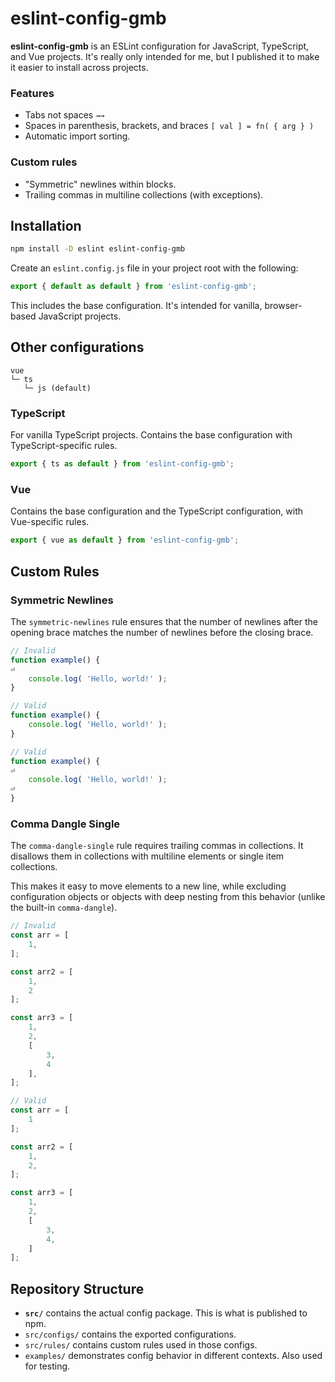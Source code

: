 # eslint-config-gmb

**eslint-config-gmb** is an ESLint configuration for JavaScript, TypeScript, and Vue projects. It's really only intended for me, but I published it to make it easier to install across projects.

### Features

- Tabs not spaces `→→`
- Spaces in parenthesis, brackets, and braces `[ val ] = fn( { arg } )`
- Automatic import sorting.

### Custom rules

- "Symmetric" newlines within blocks.
- Trailing commas in multiline collections (with exceptions).

## Installation

```sh
npm install -D eslint eslint-config-gmb
```

Create an `eslint.config.js` file in your project root with the following:

```js
export { default as default } from 'eslint-config-gmb';
```

This includes the base configuration. It's intended for vanilla, browser-based JavaScript projects.

## Other configurations

```
vue
└─ ts
   └─ js (default)
```

### TypeScript

For vanilla TypeScript projects. Contains the base configuration with TypeScript-specific rules.

```js
export { ts as default } from 'eslint-config-gmb';
```

### Vue

Contains the base configuration and the TypeScript configuration, with Vue-specific rules.

```js
export { vue as default } from 'eslint-config-gmb';
```

## Custom Rules

### Symmetric Newlines

The `symmetric-newlines` rule ensures that the number of newlines after the opening brace matches the number of newlines before the closing brace.

```js
// Invalid
function example() {
⏎
	console.log( 'Hello, world!' );
}

// Valid
function example() {
	console.log( 'Hello, world!' );
}

// Valid
function example() {
⏎
	console.log( 'Hello, world!' );
⏎
}
```

### Comma Dangle Single

The `comma-dangle-single` rule requires trailing commas in collections. It disallows them in collections with multiline elements or single item collections.

This makes it easy to move elements to a new line, while excluding configuration objects or objects with deep nesting from this behavior (unlike the built-in `comma-dangle`).

```js
// Invalid
const arr = [
	1,
];

const arr2 = [
	1,
	2
];

const arr3 = [
	1,
	2,
	[
		3,
		4
	],
];

// Valid
const arr = [
	1
];

const arr2 = [
	1,
	2,
];

const arr3 = [
	1,
	2,
	[
		3,
		4,
	]
];
```


## Repository Structure

- **`src/`** contains the actual config package. This is what is published to npm.
- `src/configs/` contains the exported configurations.
- `src/rules/` contains custom rules used in those configs.
- `examples/` demonstrates config behavior in different contexts. Also used for testing.

